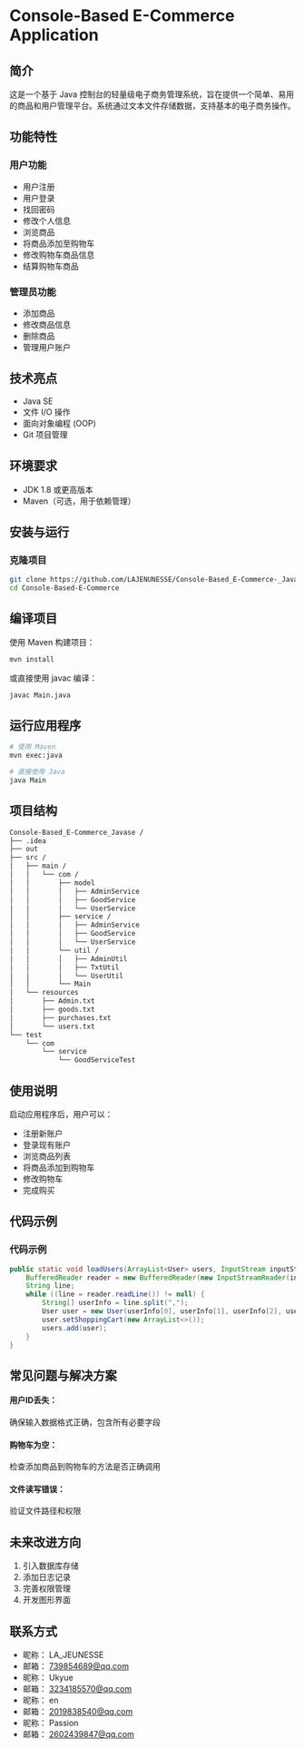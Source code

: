 # Console-Based E-Commerce Application

## 简介

这是一个基于 Java 控制台的轻量级电子商务管理系统，旨在提供一个简单、易用的商品和用户管理平台。系统通过文本文件存储数据，支持基本的电子商务操作。

## 功能特性

### 用户功能
- 用户注册
- 用户登录
- 找回密码
- 修改个人信息
- 浏览商品
- 将商品添加至购物车
- 修改购物车商品信息
- 结算购物车商品

### 管理员功能
- 添加商品
- 修改商品信息
- 删除商品
- 管理用户账户

## 技术亮点

- Java SE
- 文件 I/O 操作
- 面向对象编程 (OOP)
- Git 项目管理

## 环境要求

- JDK 1.8 或更高版本
- Maven（可选，用于依赖管理）

## 安装与运行

### 克隆项目

```bash  
git clone https://github.com/LAJENUNESSE/Console-Based_E-Commerce-_Javase_1.0.git 
cd Console-Based-E-Commerce
```
## 编译项目
使用 Maven 构建项目：

```bash 
mvn install  
```


或直接使用 javac 编译：
```bash 
javac Main.java  
```
## 运行应用程序
```bash 
# 使用 Maven  
mvn exec:java  

# 直接使用 Java  
java Main  
```
## 项目结构
```bash
Console-Based_E-Commerce_Javase /
├── .idea
├── out
├── src /
│   ├── main /
│   │   └── com /
│   │       ├── model 
│   │       │   ├── AdminService
│   │       │   ├── GoodService
│   │       │   └── UserService
│   │       ├── service /
│   │       │   ├── AdminService
│   │       │   ├── GoodService
│   │       │   └── UserService
│   │       └── util /
│   │       │   ├── AdminUtil
│   │       │   ├── TxtUtil
│   │       │   └── UserUtil
│   │       └── Main 
│   └── resources 
│       ├── Admin.txt 
│       ├── goods.txt 
│       ├── purchases.txt 
│       └── users.txt
└── test
    └── com
        └── service 
            └── GoodServiceTest
```

## 使用说明  
启动应用程序后，用户可以：  
- 注册新账户  
- 登录现有账户  
- 浏览商品列表  
- 将商品添加到购物车  
- 修改购物车  
- 完成购买  

## 代码示例

### 代码示例  

```java
public static void loadUsers(ArrayList<User> users, InputStream inputStream) throws IOException {  
    BufferedReader reader = new BufferedReader(new InputStreamReader(inputStream));  
    String line;  
    while ((line = reader.readLine()) != null) {  
        String[] userInfo = line.split(",");  
        User user = new User(userInfo[0], userInfo[1], userInfo[2], userInfo[3]);  
        user.setShoppingCart(new ArrayList<>());  
        users.add(user);  
    }  
}  
```

## 常见问题与解决方案  
#### 用户ID丢失：  
确保输入数据格式正确，包含所有必要字段
#### 购物车为空：  
检查添加商品到购物车的方法是否正确调用
#### 文件读写错误：  
验证文件路径和权限  

## 未来改进方向

1. 引入数据库存储
2. 添加日志记录
3. 完善权限管理
4. 开发图形界面

## 联系方式
- 昵称：
  LA_JEUNESSE
- 邮箱：
  739854689@qq.com
- 昵称：
  Ukyue
- 邮箱：
  3234185570@qq.com
- 昵称：
  en
- 邮箱：
  2019838540@qq.com
- 昵称：
  Passion
- 邮箱：
  2602439847@qq.com